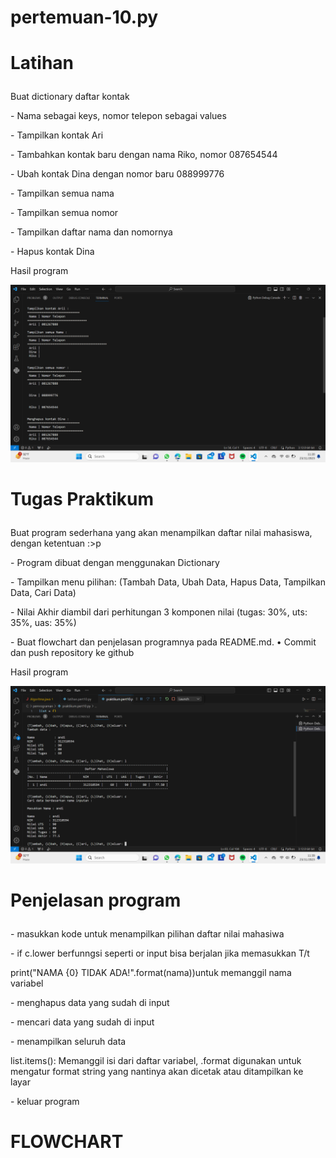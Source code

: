 # pertemuan-10.py
# <p>Latihan</p>
<p>Buat dictionary daftar kontak</p>
<p>- Nama sebagai keys, nomor telepon sebagai values</p>
<p>- Tampilkan kontak Ari</p>
<p>- Tambahkan kontak baru dengan nama Riko, nomor 087654544</p>
<p>- Ubah kontak Dina dengan nomor baru 088999776</p>
<p>- Tampilkan semua nama</p>
<p>- Tampilkan semua nomor</p>
<p>- Tampilkan daftar nama dan nomornya</p>
<p>- Hapus kontak Dina</p>
<p>Hasil program</p>

![alt text](latihan.py/gambar1.png?raw=true)

# <p>Tugas Praktikum</p>
<p>Buat program sederhana yang akan menampilkan daftar nilai mahasiswa, dengan ketentuan :>p
<p>- Program dibuat dengan menggunakan Dictionary</p>
<p>- Tampilkan menu pilihan: (Tambah Data, Ubah Data, Hapus Data, Tampilkan Data, Cari Data)</p>
<p>- Nilai Akhir diambil dari perhitungan 3 komponen nilai (tugas: 30%, uts: 35%, uas: 35%)</p>
<p>- Buat flowchart dan penjelasan programnya pada README.md. • Commit dan push repository ke github</p>
<p>Hasil program</p>

![alt text](praktikum5.py/gambar2.png?raw=true)

# <p>Penjelasan program</p>
<p>- masukkan kode untuk menampilkan pilihan daftar nilai mahasiwa</p>
<p>- if c.lower berfunngsi seperti or input bisa berjalan jika memasukkan T/t </p>
<p>print("NAMA {0} TIDAK 
  ADA!".format(nama))untuk  memanggil nama variabel</p>
<p>- menghapus data yang sudah di input</p>
<p>- mencari data yang sudah di input</p>
<p>- menampilkan seluruh data</p>
<p>list.items(): Memanggil isi dari daftar variabel,
.format digunakan untuk mengatur format string yang nantinya akan dicetak atau 
  ditampilkan ke layar</p>
<p>- keluar program</p>

# <p>FLOWCHART</p>
